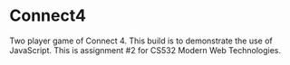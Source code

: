 # Connect4
Two player game of Connect 4. This build is to demonstrate the use of JavaScript. This is assignment #2 for CS532 Modern Web Technologies.
